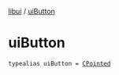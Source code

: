 [libui](index.md) / [uiButton](./ui-button.md)

# uiButton

`typealias uiButton = `[`CPointed`](../kotlinx.cinterop/-c-pointed/index.md)